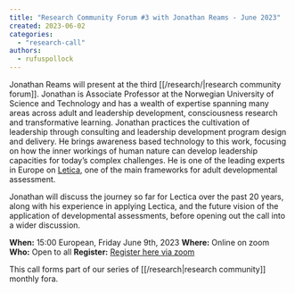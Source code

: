 ```yaml
---
title: "Research Community Forum #3 with Jonathan Reams - June 2023"
created: 2023-06-02
categories: 
  - "research-call"
authors: 
  - rufuspollock
---
```


Jonathan Reams will present at the third [[/research/|research community forum]]. Jonathan is Associate Professor at the Norwegian University of Science and Technology and has a wealth of expertise spanning many areas across adult and leadership development, consciousness research and transformative learning. Jonathan practices the cultivation of leadership through consulting and leadership development program design and delivery. He brings awareness based technology to this work, focusing on how the inner workings of human nature can develop leadership capacities for today’s complex challenges. He is one of the leading experts in Europe on [Letica](https://lecticalive.org), one of the main frameworks for adult developmental assessment.

Jonathan will discuss the journey so far for Lectica over the past 20 years, along with his experience in applying Lectica, and the future vision of the application of developmental assessments, before opening out the call into a wider discussion.

**When:** 15:00 European, Friday June 9th, 2023
**Where:** Online on zoom
**Who:** Open to all
**Register:** [Register here via zoom](https://us02web.zoom.us/meeting/register/tZEucuqsqD4qHNy6sJwBY-q56j-3i7sbKE8g#/registration) 

This call forms part of our series of [[/research|research community]] monthly fora.
